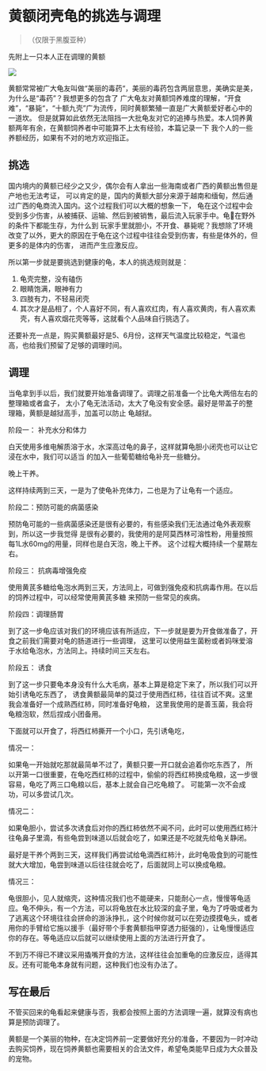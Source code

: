 # 黄额闭壳龟的挑选与调理

<page-tags text="发布于：2021-06-08"></page-tags>

>（仅限于黑腹亚种）

先附上一只本人正在调理的黄额

<image-container>
 <img src="./my-turtle.jpeg"/>
</image-container>
<image-description text="（购于2021年6月8号）"/> 




黄额常常被广大龟友叫做“美丽的毒药“，美丽的毒药包含两层意思，美确实是美，为什么是“毒药”？我想更多的包含了
广大龟友对黄额饲养难度的理解，“开食难”，“暴毙“，“十额九壳”广为流传，同时黄额繁殖一直是广大黄额爱好者心中的一道坎。
但是就算如此依然无法阻挡一大批龟友对它的追捧与热爱。本人饲养黄额两年有余，在黄额饲养者中可能算不上太有经验，本篇记录一下
我个人的一些养额经历，如果有不对的地方欢迎指正。

## 挑选

国内境内的黄额已经少之又少，偶尔会有人拿出一些海南或者广西的黄额出售但是产地也无法考证，
可以肯定的是，国内的黄额大部分来源于越南和缅甸，然后通过广西的龟商流入国内。这个过程我们可以大概的想象一下，
龟在这个过程中会受到多少伤害，从被捕获、运输、然后到被销售，最后流入玩家手中。龟在野外的条件下都能生存，为什么到
玩家手里就胆小，不开食、暴毙呢？我想除了环境改变了以外，更大的原因在于龟在这个过程中往往会受到伤害，有些是体外的，但更多的是体内的伤害，
进而产生应激反应。

所以第一步就是要挑选到健康的龟，本人的挑选规则就是：
1. 龟壳完整，没有磕伤
2. 眼睛饱满，眼神有力
3. 四肢有力，不轻易闭壳
4. 其次才是品相了，个人喜好不同，有人喜欢红肉，有人喜欢黄肉，有人喜欢素壳，有人喜欢烟花壳等等，这就看个人品味自行挑选了。

还要补充一点是，购买黄额最好是5、6月份，这样天气温度比较稳定，气温也高，也给我们预留了足够的调理时间。

## 调理

当龟拿到手以后，我们就要开始准备调理了。调理之前准备一个比龟大两倍左右的整理箱或者盒子，
太小了龟无法活动，太大了龟没有安全感。最好是带盖子的整理箱，黄额是越狱高手，加盖可以防止
龟越狱。

阶段一： 补充水分和体力

白天使用多维电解质溶于水，水深高过龟的鼻子，这样就算龟胆小闭壳也可以让它浸在水中，我们可以适当
的加入一些葡萄糖给龟补充一些糖分。

晚上干养。

这样持续两到三天，一是为了使龟补充体力，二也是为了让龟有一个适应。

阶段二：预防可能的病菌感染

预防龟可能的一些病菌感染还是很有必要的，有些感染我们无法通过龟外表观察到，所以这一步我觉得
是很有必要的，我使用的是阿莫西林可溶性粉，用量按照每1L水60mg的用量，同样也是白天泡，晚上干养。
这个过程大概持续一个星期左右。

阶段三： 抗病毒增强免疫

使用黄芪多糖给龟泡水两到三天，方法同上，可做到强免疫和抗病毒作用。在以后的饲养过程中，可以经常使用黄芪多糖
来预防一些常见的疾病。


阶段四：调理肠胃

到了这一步龟应该对我们的环境应该有所适应，下一步就是要为开食做准备了，开食之前我们需要对龟的肠道进行一些调理，
这里可以使用益生菌粉或者妈咪爱溶于水给龟泡水，方法同上。持续时间三天左右。

阶段五： 诱食

到了这一步只要龟本身没有什么大毛病，基本上算是稳定下来了，所以我们可以开始引诱龟吃东西了，
诱食黄额最简单的莫过于使用西红柿，往往百试不爽。这里我会准备好一个成熟西红柿，同时准备好龟粮，
这里我使用的是善玉菌，我会将龟粮泡软，然后捏成小团备用。

下面就可以开食了，将西红柿撕开一个小口，先引诱龟吃，

情况一：

如果龟一开始就吃那就最简单不过了，黄额只要一开口就会追着你吃东西了，
所以开第一口很重要，在龟吃西红柿的过程中，偷偷的将西红柿换成龟粮，这一步很容易，龟吃了两三口龟粮以后，基本上就会自己吃龟粮了。
可能第一次不会成功，可以多尝试几次。

情况二：

如果龟胆小，尝试多次诱食后对你的西红柿依然不闻不问，此时可以使用西红柿汁往龟鼻子里滴，有些龟尝到味道以后就会吃了，如果还是不吃就先给龟关静闭。

最好是干养个两到三天，这样我们再尝试给龟滴西红柿汁，此时龟吸食到的可能性就大大增加，龟尝到味道以后往往就会吃了，后面就同上可以换成龟粮。

情况三：

龟很胆小，见人就缩壳，这种情况我们也不能硬来，只能耐心一点，慢慢等龟适应。龟不伸头，有一个方法，可以将龟放在水比较深的盒子里，龟为了呼吸或者为了逃离这个环境往往会拼命的游泳挣扎，这个时候你就可以在旁边摸摸龟头，或者用你的手臂给它施以援手（最好带个手套黄额指甲穿透力挺强的），让龟慢慢适应你的存在。等龟适应以后就可以继续使用上面的方法进行开食了。


不到万不得已不建议采用撬嘴开食的方法，这样往往会加重龟的应激反应，适得其反。还有可能龟本身就有问题，这种我们也没有办法了。


## 写在最后

不管买回来的龟看起来健康与否，我都会按照上面的方法调理一遍，就算没有病也算是预防调理了。

黄额是一个美丽的物种，在决定饲养前一定要做好充分的准备，不要因为一时冲动去购买饲养，现在饲养黄额也需要相关的合法文件，希望龟类能早日成为大众普及的宠物。





